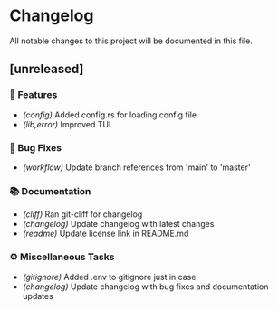 # Changelog

All notable changes to this project will be documented in this file.

## [unreleased]

### 🚀 Features

- *(config)* Added config.rs for loading config file
- *(lib,error)* Improved TUI

### 🐛 Bug Fixes

- *(workflow)* Update branch references from 'main' to 'master'

### 📚 Documentation

- *(cliff)* Ran git-cliff for changelog
- *(changelog)* Update changelog with latest changes
- *(readme)* Update license link in README.md

### ⚙️ Miscellaneous Tasks

- *(gitignore)* Added .env to gitignore just in case
- *(changelog)* Update changelog with bug fixes and documentation updates

<!-- generated by git-cliff -->

